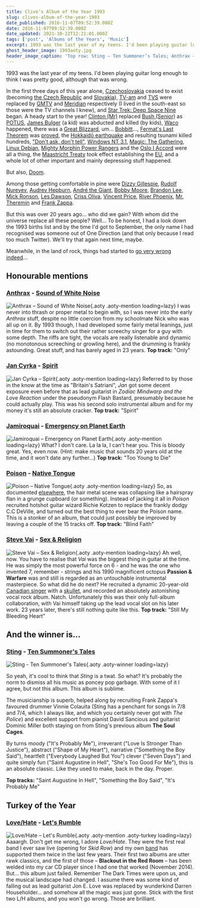 ```yaml
---
title: Clive’s Album of the Year 1993
slug: clives-album-of-the-year-1993
date_published: 2016-11-07T09:52:39.000Z
date: 2016-11-07T09:52:39.000Z
date_updated: 2021-10-22T12:21:01.000Z
tags: ['post', 'Albums of the Years', 'Music']
excerpt: 1993 was the last year of my teens. I'd been playing guitar long enough to think I was pretty good, although that was wrong.
ghost_header_image: 1993aoty.jpg
header_image_caption: 'Top row: Sting – Ten Summoner’s Tales; Anthrax – Sound of White Noise; Jan Cyrka – Spirit. Bottom row: Jamiroquai – Emergency on Planet Earth; Poison – Native Tongue; Steve Vai – Sex & Religion'
---
```


1993 was the last year of my teens. I'd been playing guitar long enough to think I was pretty good, although that was wrong.

In the first three days of this year alone, [Czechoslovakia](https://en.wikipedia.org/wiki/Czechoslovakia) ceased to exist (becoming [the Czech Republic](https://en.wikipedia.org/wiki/Czech_Republic) and [Slovakia](https://en.wikipedia.org/wiki/Slovakia)), [TV-am](https://en.wikipedia.org/wiki/TV-am) and [TVS](https://en.wikipedia.org/wiki/Television_South) were replaced by [GMTV](https://en.wikipedia.org/wiki/GMTV) and [Meridian](https://en.wikipedia.org/wiki/Meridian_Broadcasting) respectively (I lived in the south-east so those were the TV channels I knew), and [Star Trek: Deep Space Nine](https://en.wikipedia.org/wiki/Star_Trek:_Deep_Space_Nine) began. A heady start to the year! [Clinton (Mr)](https://en.wikipedia.org/wiki/Bill_Clinton) replaced [Bush (Senior)](https://en.wikipedia.org/wiki/George_H._W._Bush) as [POTUS](https://en.wikipedia.org/wiki/President_of_the_United_States), [James Bulger](https://en.wikipedia.org/wiki/Murder_of_James_Bulger) (a kid) was abducted and killed (by kids), [Waco](https://en.wikipedia.org/wiki/Waco_siege) happened, there was a [Great Blizzard](https://en.wikipedia.org/wiki/1993_Storm_of_the_Century), um… [Bobbitt](https://en.wikipedia.org/wiki/Lorena_Bobbitt)…, [Fermat's Last Theorem](https://en.wikipedia.org/wiki/Fermat%27s_Last_Theorem) was [proved](https://en.wikipedia.org/wiki/Andrew_Wiles), the [Hokkaidō earthquake](https://en.wikipedia.org/wiki/1993_Hokkaid%C5%8D_earthquake) and resulting tsunami killed hundreds, ["Don't ask, don't tell"](https://en.wikipedia.org/wiki/Don%27t_ask,_don%27t_tell), [Windows NT 3.1](https://en.wikipedia.org/wiki/Windows_NT_3.1), [Magic: The Gathering](https://en.wikipedia.org/wiki/Magic:_The_Gathering), [Linux Debian](https://en.wikipedia.org/wiki/Debian), [Mighty Morphin Power Rangers](https://en.wikipedia.org/wiki/Mighty_Morphin_Power_Rangers) and the [Oslo I Accord](https://en.wikipedia.org/wiki/Oslo_I_Accord) were all a thing, the [Maastricht Treaty](https://en.wikipedia.org/wiki/Maastricht_Treaty) took effect establishing the [EU](https://en.wikipedia.org/wiki/European_Union), and a whole lot of other important and mainly depressing stuff happened.

But also, [Doom](https://en.wikipedia.org/wiki/Doom_(1993_video_game)).

Among those getting comfortable in pine were [Dizzy Gillespie](https://en.wikipedia.org/wiki/Dizzy_Gillespie), [Rudolf Nureyev](https://en.wikipedia.org/wiki/Rudolf_Nureyev), [Audrey Hepburn](https://en.wikipedia.org/wiki/Audrey_Hepburn), [André the Giant](https://en.wikipedia.org/wiki/Andr%C3%A9_the_Giant), [Bobby Moore](https://en.wikipedia.org/wiki/Bobby_Moore), [Brandon Lee](https://en.wikipedia.org/wiki/Brandon_Lee), [Mick Ronson](https://en.wikipedia.org/wiki/Mick_Ronson), [Les Dawson](https://en.wikipedia.org/wiki/Les_Dawson), [Criss Oliva](https://en.wikipedia.org/wiki/Criss_Oliva), [Vincent Price](https://en.wikipedia.org/wiki/Vincent_Price), [River Phoenix](https://en.wikipedia.org/wiki/River_Phoenix), [Mr. Theremin](https://en.wikipedia.org/wiki/L%C3%A9on_Theremin) and [Frank Zappa](https://en.wikipedia.org/wiki/Frank_Zappa).

But this was over 20 years ago… who did we gain? With whom did the universe replace all these people? Well… To be honest, I had a look down the 1993 births list and by the time I'd got to September, the only name I had recognised was someone out of One Direction (and that only because I read too much Twitter). We'll try that again next time, maybe.

Meanwhile, in the land of rock, things had started to [go very wrong indeed](/the-dark-times/)…

## Honourable mentions

### [Anthrax](http://www.anthrax.com/) - [Sound of White Noise](https://www.amazon.co.uk/Sound-White-Noise-Anthrax/dp/B001N0EB1K/)

![Anthrax – Sound of White Noise](/public/images/2025/02/white-noise.jpg){.aoty .aoty-mention loading=lazy} I was never into thrash or proper metal to begin with, so I was never into the early *Anthrax* stuff, despite no little coercion from my schoolmate Nick who was all up on it. By 1993 though, I had developed some fairly metal leanings, just in time for them to switch out their rather screechy singer for a guy with some depth. The riffs are tight, the vocals are really listenable and dynamic (no monotonous screeching or growling here), and the drumming is frankly astounding. Great stuff, and has barely aged in 23 years. **Top track:** "Only"

### [Jan Cyrka](https://jamtrackcentral.com/artists/jan-cyrka/) - [Spirit](https://www.amazon.co.uk/Spirit-Jan-Cyrka/dp/B0000085NB/)

![Jan Cyrka – Spirit](/public/images/2025/02/jc-spiwit.jpg){.aoty .aoty-mention loading=lazy} Referred to by those in the know at the time as "Britain's Satriani", *Jan* got some decent exposure even before that as lead guitarist in *Zodiac Mindwarp and the Love Reaction* under the pseudonym Flash Bastard, presumably because he could actually play. This was his second solo instrumental album and for my money it's still an absolute cracker. **Top track:** "Spirit"

### [Jamiroquai](http://www.jamiroquai.com/) - [Emergency on Planet Earth](https://www.amazon.co.uk/Emergency-Planet-Earth-Jamiroquai/dp/B00BLEI3HQ/)

![Jamiroquai – Emergency on Planet Earth](/public/images/2025/02/emergency.jpg){.aoty .aoty-mention loading=lazy} What? I don't care. La la la, I can't hear you. This is bloody great. Yes, even now. (Hint: make music that sounds 20 years old at the time, and it won't date any further…) **Top track:** "Too Young to Die"

### [Poison](http://www.poisonweb.com/) - [Native Tongue](https://www.amazon.co.uk/Native-Tongue-Poison/dp/B004U2GDIM/)

![Poison – Native Tongue](/public/images/2025/02/native-tongue.jpg){.aoty .aoty-mention loading=lazy} So, as documented [elsewhere](/the-dark-times/), the hair metal scene was collapsing like a hairspray flan in a grunge cupboard (or something). Instead of jacking it all in *Poison* recruited hotshot guitar wizard Richie Kotzen to replace the frankly dodgy C.C DeVille, and turned out the best thing to ever bear the Poison name. This is a stonker of an album, that could just possibly be improved by leaving a couple of the 15 tracks off. **Top track:** "Blind Faith"

### [Steve Vai](http://www.vai.com/) - [Sex & Religion](https://www.amazon.co.uk/Sex-Religion-Steve-Vai/dp/B001GVX1BW/)

![Steve Vai – Sex & Religion](/public/images/2025/02/sex-religion.jpg){.aoty .aoty-mention loading=lazy} Ah well, now. You have to realise that *Vai* was the biggest thing in guitar at the time. He was simply the most powerful force on 6 - and he was the one who invented 7, remember - strings and his 1990 magnificent octopus **Passion & Warfare** was and still is regarded as an untouchable instrumental masterpiece. So what did he do next? He recruited a dynamic 20-year-old [Canadian singer](https://en.wikipedia.org/wiki/Devin_Townsend) with a [skullet](http://hard-rockcity.pagesperso-orange.fr/images/dico/dicot/town2.JPG), and recorded an absolutely astonishing vocal rock album. Natch. Unfortunately this was their only full-album collaboration, with Vai himself taking up the lead vocal slot on his later work. 23 years later, there's still nothing quite like this. **Top track:** "Still My Bleeding Heart"

## And the winner is…

### [Sting](http://www.sting.com/) - [Ten Summoner's Tales](https://www.amazon.co.uk/Ten-Summoners-Tales-Sting/dp/B00000744Y/)

![Sting - Ten Summoner's Tales](/public/images/2016/11/tensum400.jpg){.aoty .aoty-winner loading=lazy}

So yeah, it's cool to think that *Sting* is a twat. So what? It's probably the norm to dismiss all his music as poncey pop garbage. With some of it I agree, but not this album. This album is sublime.

The musicianship is superb, helped along by recruiting Frank Zappa's favoured drummer Vinnie Colauita (Sting has a penchant for songs in 7/8 and 7/4, which I always like, and which you certainly never got with *The Police*) and excellent support from pianist David Sancious and guitarist Dominic Miller both staying on from Sting's previous album **The Soul Cages**.

By turns moody ("It's Probably Me"), irreverant ("Love Is Stronger Than Justice"), abstract ("Shape of My Heart"), narrative ("Something the Boy Said"), heartfelt ("Everybody Laughed But You") clever ("Seven Days") and quite simply fun ("Saint Augustine in Hell", "She's Too Good For Me"), this is an absolute classic. Like they used to make, back in the day. Proper.

**Top tracks:** "Saint Augustine In Hell", "Something the Boy Said", "It's Probably Me"

## Turkey of the Year

### [Love/Hate](https://en.wikipedia.org/wiki/Love/Hate_(band)) - [Let's Rumble](https://www.amazon.co.uk/Lets-Rumble-Love/dp/B00004SEO4/)

![Love/Hate – Let's Rumble](/public/images/2025/02/letsrumble.jpg){.aoty .aoty-mention .aoty-turkey loading=lazy} Aaaargh. Don't get me wrong, I adore *Love/Hate*. They were the first real band I ever saw live (opening for *Skid Row*) and my own [band](http://indigodown.com/) has supported them twice in the last few years. Their first two albums are utter rawk classics, and the first of those – **Blackout in the Red Room** – has been welded into my car CD player since I had one that worked (November 2014). But… this album just failed. Remember The Dark Times were upon us, and the musical landscape had changed. I assume there was some kind of falling out as lead guitarist Jon E. Love was replaced by wunderkind Darren Householder… and somehow all the magic was just gone. Stick with the first two L/H albums, and you won't go wrong. Those are brilliant.
